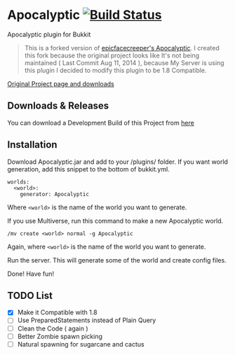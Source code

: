 # Apocalyptic [![Build Status](https://drone.io/github.com/captainfroster/Apocalyptic/status.png)](https://drone.io/github.com/captainfroster/Apocalyptic/latest)

Apocalyptic plugin for Bukkit

>This is a forked version of [epicfacecreeper's Apocalyptic](https://github.com/epicfacecreeper/Apocalyptic). I created this fork because the original project looks like It's not being maintained ( Last Commit Aug 11, 2014 ), because My Server is using this plugin I decided to modify this plugin to be 1.8 Compatible.

[Original Project page and downloads](http://dev.bukkit.org/bukkit-plugins/apocalyptic/)

## Downloads & Releases
You can download a Development Build of this Project from [here](https://drone.io/github.com/captainfroster/Apocalyptic/files)

## Installation

Download Apocalyptic.jar and add to your /plugins/ folder.
If you want world generation, add this snippet to the bottom of bukkit.yml.
```
worlds:
  <world>:
    generator: Apocalyptic
```
Where `<world>` is the name of the world you want to generate.

If you use Multiverse, run this command to make a new Apocalyptic world.

`/mv create <world> normal -g Apocalyptic`

Again, where `<world>` is the name of the world you want to generate.

Run the server. This will generate some of the world and create config files.

Done! Have fun!

## TODO List
- [x] Make it Compatible with 1.8
- [ ] Use PreparedStatements instead of Plain Query
- [ ] Clean the Code ( again )
- [ ] Better Zombie spawn picking
- [ ] Natural spawning for sugarcane and cactus
